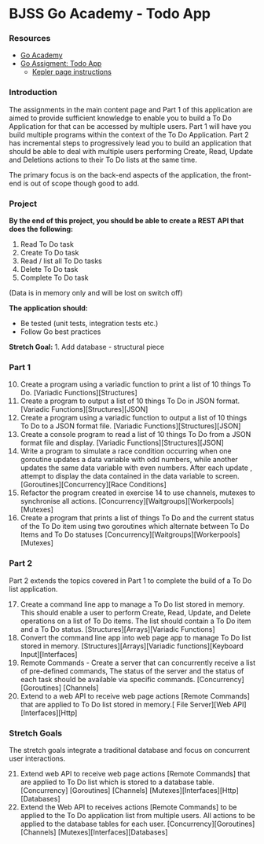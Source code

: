 # BJSS Go Academy - Todo App

### Resources
- [Go Academy](https://bjss.learnamp.com/en/learnlists/golang-academy)
- [Go Assigment: Todo App](https://bjss.learnamp.com/en/learnlists/golang-academy/items/sign-in-to-your-account-1be8a0da-f02e-416b-a8b1-2583c16905b3)
  - [Kepler page instructions](https://kepler.bjss.com/pages/viewpage.action?spaceKey=ACCPA&title=To+Do+Application)

### Introduction
The assignments in the main content page and Part 1 of this application are aimed to provide sufficient knowledge to enable you to build a To Do Application for that can be accessed by multiple users. Part 1 will have you build multiple programs within the context of the To Do Application. Part 2 has incremental steps to progressively lead you to build an application that should be able to deal with multiple users performing Create, Read, Update and Deletions actions to their To Do lists at the same time.

The primary focus is on the back-end aspects of the application, the front-end is out of scope though good to add.

### Project
**By the end of this project, you should be able to create a REST API that does the following:**
   1. Read To Do task
   2. Create To Do task
   3. Read / list all To Do tasks
   4. Delete To Do task
   5. Complete To Do task

(Data is in memory only and will be lost on switch off)

**The application should:**

- Be tested (unit tests, integration tests etc.)
- Follow Go best practices

**Stretch Goal:**
    1. Add database - structural piece

### Part 1
10. Create a program using a variadic function to print a list of 10 things To Do. [Variadic Functions][Structures]
11. Create a program to output a list of 10 things To Do in JSON format. [Variadic Functions][Structures][JSON]
12. Create a program using a variadic function to output a list of 10 things To Do to a JSON format file. [Variadic Functions][Structures][JSON]
13. Create a console program to read a list of 10 things To Do from a JSON format file and display. [Variadic Functions][Structures][JSON]
14. Write a program to simulate a race condition occurring when one goroutine updates a data variable with odd numbers, while another updates the same data variable with even numbers. After each update , attempt to display the data contained in the data variable to screen. [Goroutines][Concurrency][Race Conditions]
15. Refactor the program created in exercise 14 to use channels, mutexes to synchronise all actions. [Concurrency][Waitgroups][Workerpools][Mutexes]
16. Create a program that prints a list of things To Do and the current status of the To Do item using two goroutines which alternate between To Do Items and To Do statuses [Concurrency][Waitgroups][Workerpools][Mutexes]

### Part 2
Part 2 extends the topics covered in Part 1 to complete the build of a To Do list application.

17. Create a command line app to manage a To Do list stored in memory. This should enable a user to perform Create, Read, Update, and Delete operations on a list of To Do items. The list should contain a To Do item and a To Do status. [Structures][Arrays][Variadic Functions]
18. Convert the command line app into web page app to manage To Do list stored in memory. [Structures][Arrays][Variadic functions][Keyboard Input][Interfaces]
19. Remote Commands - Create a server that can concurrently receive a list of pre-defined commands, The status of the server and the status of each task should be available via specific commands. [Concurrency][Goroutines] [Channels]
20. Extend to a web API to receive web page actions [Remote Commands] that are applied to To Do list stored in memory.[ File Server][Web API][Interfaces][Http]

### Stretch Goals
The stretch goals integrate a traditional database and focus on concurrent user interactions.

21. Extend web API to receive web page actions [Remote Commands] that are applied to To Do list which is stored to a database table. [Concurrency] [Goroutines] [Channels] [Mutexes][Interfaces][Http][Databases]
22. Extend the Web API to receives actions [Remote Commands] to be applied to the To Do application list from multiple users. All actions to be applied to the database tables for each user. [Concurrency][Goroutines][Channels] [Mutexes][Interfaces][Databases]

